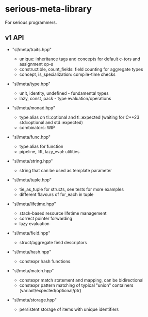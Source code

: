 # serious-meta-library
For serious programmers.

## v1 API

- "sl/meta/traits.hpp"
    - unique: inheritance tags and concepts for default c-tors and assignment op-s
    - constructible, count_fields: field counting for aggregate types
    - concept, is_specialization: compile-time checks
- "sl/meta/type.hpp"
    - unit, identity, undefined - fundamental types
    - lazy, const, pack - type evaluation/operations
- "sl/meta/monad.hpp"
    - type alias on tl::optional and tl::expected (waiting for C++23 std::optional and std::expected)
    - combinators: WIP
- "sl/meta/func.hpp"
    - type alias for function
    - pipeline, lift, lazy_eval: utilities

- "sl/meta/string.hpp" 
    - string that can be used as template parameter
- "sl/meta/tuple.hpp"
    - tie_as_tuple for structs, see tests for more examples
    - different flavours of for_each in tuple
- "sl/meta/lifetime.hpp"
    - stack-based resource lifetime management
    - correct pointer forwarding
    - lazy evaluation
- "sl/meta/field.hpp"
    - struct/aggregate field descriptors
- "sl/meta/hash.hpp"
    - constexpr hash functions
- "sl/meta/match.hpp"
    - constexpr match statement and mapping, can be bidirectional
    - constexpr pattern matching of typical "union" containers (variant/expected/optional/ptr)
- "sl/meta/storage.hpp"
    - persistent storage of items with unique identifiers
